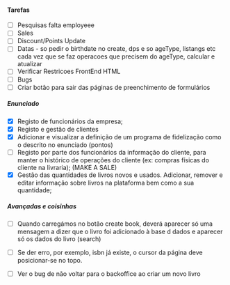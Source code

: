 #### Tarefas
- [ ] Pesquisas falta employeee
- [ ] Sales
- [ ] Discount/Points Update
- [ ] Datas - so pedir o birthdate no create, dps e so ageType, listangs etc
cada vez que se faz operacoes que precisem do ageType, calcular e atualizar
- [ ] Verificar Restricoes FrontEnd HTML
- [ ] Bugs
- [ ] Criar botão para sair das páginas de preenchimento de formulários

##### Enunciado
- [x] Registo de funcionários da empresa;
- [x] Registo e gestão de clientes
- [x] Adicionar e visualizar a definição de um programa de fidelização como o descrito no enunciado (pontos)
- [ ] Registo por parte dos funcionários da informação do cliente, para manter o histórico de operações do
cliente (ex: compras físicas do cliente na livraria); (MAKE A SALE)
- [x] Gestão das quantidades de livros novos e usados. Adicionar, remover e editar informação sobre livros
na plataforma bem como a sua quantidade;

##### Avançadas e coisinhas
- [ ] Quando carregámos no botão create book, deverá 
aparecer só uma mensagem a dizer que o livro foi 
adicionado à base d dados e aparecer só os dados do livro (search)
- [ ] Se der erro, por exemplo, isbn já existe, o cursor da página deve posicionar-se no topo.
- [ ] Ver o bug de não voltar para o backoffice ao criar um novo livro

